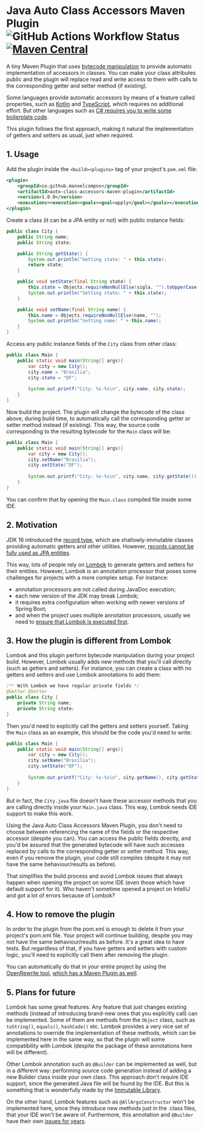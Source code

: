 # Java Auto Class Accessors Maven Plugin ![GitHub Actions Workflow Status](https://img.shields.io/github/actions/workflow/status/manoelcampos/auto-class-accessors-maven-plugin/build.yml) [![Maven Central](https://img.shields.io/maven-central/v/io.github.manoelcampos/auto-class-accessors-maven-plugin.svg?label=Maven%20Central)](https://central.sonatype.com/search?q=auto-class-accessors-maven-plugin&namespace=io.github.manoelcampos)

A tiny Maven Plugin that uses [bytecode manipulation](https://github.com/raphw/byte-buddy) to provide automatic implementation of accessors in classes. You can make your class attributes public and the plugin will replace read and write access to them with calls to the corresponding getter and setter method (if existing).

Some languages provide automatic accessors by means of a feature called properties, such as [Kotlin](https://kotlinlang.org/docs/properties.html) and [TypeScript](https://devblogs.microsoft.com/typescript/announcing-typescript-4-9/?ref=blog.lsantos.dev#auto-accessors-in-classes), which requires no additional effort. But other languages such as [C# requires you to write some boilerplate code](https://learn.microsoft.com/en-us/dotnet/csharp/programming-guide/classes-and-structs/using-properties).

This plugin follows the first approach, making it natural the implementation of getters and setters as usual, just when required.

## 1. Usage

Add the plugin inside the `<build><plugins>` tag of your project's `pom.xml` file:

```xml
<plugin>
    <groupId>io.github.manoelcampos</groupId>
    <artifactId>auto-class-accessors-maven-plugin</artifactId>
    <version>1.0.0</version>
    <executions><execution><goals><goal>apply</goal></goals></execution></executions>
</plugin>
```

Create a class (it can be a JPA entity or not) with public instance fields:

```java
public class City {
    public String name;
    public String state;

    public String getState() {
        System.out.println("Getting state: " + this.state);
        return state;
    }

    public void setState(final String state) {
        this.state = Objects.requireNonNullElse(sigla, "").toUpperCase();
        System.out.println("Setting state: " + this.state);
    }

    public void setName(final String name) {
        this.name = Objects.requireNonNullElse(name, "");
        System.out.println("Setting name: " + this.name);
    }
}
```

Access any public instance fields of the `City` class from other class:

```java
public class Main {
    public static void main(String[] args){
        var city = new City();
        city.name = "Brasília";
        city.state = "DF";
        
        System.out.printf("City: %s-%s\n", city.name, city.state);
    }
}
```

Now build the project. The plugin will change the bytecode of the class above, during build time, 
to automatically call the corresponding getter or setter method instead (if existing).
This way, the source code corresponding to the resulting bytecode for the `Main` class will be:

```java
public class Main {
    public static void main(String[] args){
        var city = new City();
        city.setName("Brasília");
        city.setState("DF");
        
        System.out.printf("City: %s-%s\n", city.name, city.getState()); // there is no getter for the name field
    }
}
```

You can confirm that by opening the `Main.class` compiled file inside some IDE.

## 2. Motivation

JDK 16 introduced the [record type](https://openjdk.org/jeps/395), which are shallowly-immutable classes providing automatic getters and other utilities. However, [records cannot be fully used as JPA entities](https://thorben-janssen.com/java-records-hibernate-jpa/#records-cant-be-entities).

This way, lots of people rely on [Lombok](https://projectlombok.org) to generate getters and setters for their entities. However, Lombok is an annotation processor that poses some challenges for projects with a more complex setup. For instance:

- annotation processors are not called during JavaDoc execution;
- each new version of the JDK may break Lombok;
- it requires extra configuration when working with newer versions of Spring
Boot;
- and when the project uses multiple annotation processors, usually we need to [ensure that Lombok is executed first](https://github.com/projectlombok/lombok/issues/973#issuecomment-2537613474). 


## 3. How the plugin is different from Lombok

Lombok and this plugin perform bytecode manipulation during your project build.
However, Lombok usually adds new methods that you'll call directly (such as getters and setters).
For instance, you can create a class with no getters and setters and use Lombok annotations to add them:

```java
/** With Lombok we have regular private fields */
@Getter @Setter
public class City {
    private String name;
    private String state;
}
```

Then you'd need to explicitly call the getters and setters yourself. 
Taking the `Main` class as an example, this should be the code you'd need to write:

```java
public class Main {
    public static void main(String[] args){
        var city = new City();
        city.setName("Brasília");
        city.setState("DF");
        
        System.out.printf("City: %s-%s\n", city.getName(), city.getState());
    }
}
```

But in fact, the `City.java` file doesn't have these accessor methods that you are calling directly inside your `Main.java` class.
This way, Lombok needs IDE support to make this work.

Using the Java Auto Class Accessors Maven Plugin, you don't need to choose between referencing the name of the fields or the respective accessor (despite you can). 
You can access the public fields directly, and you'd be assured that the generated bytecode will have such accesses replaced by calls to the corresponding getter or setter method.
This way, even if you remove the plugin, your code still compiles (despite it may not have the same behaviour/results as before).

That simplifies the build process and avoid Lombok issues that always happen when opening the project on some IDE (even those which have default support for it).
Who haven't sometime opened a project on IntelliJ and got a lot of errors because of Lombok?

## 4. How to remove the plugin

In order to the plugin from the pom.xml is enough to delete it from your project's pom.xml file.
Your project will continue building, despite you may not have the same behaviour/results as before.
It's a great idea to have tests. But regardless of that, if you have getters and setters with custom logic,
you'll need to explicitly call them after removing the plugin.

You can automatically do that in your entire project by using the [OpenRewrite tool](https://github.com/openrewrite/rewrite), [which has a Maven Plugin as well](https://docs.openrewrite.org).

## 5. Plans for future

Lombok has some great features. Any feature that just changes existing methods (instead of introducing brand-new ones that you explicitly call) can be implemented.
Some of them are methods from the `Object` class, such as `toString()`, `equals()`, `hashCode()` etc.
Lombok provides a very nice set of annotations to override the implementation of these methods, which can be implemented here in the same way,
so that the plugin will some compatibility with Lombok (despite the package of these annotations here will be different).

Other Lombok annotation such as `@Builder` can be implemented as well, but in a different way: performing source code generation instead of adding a new Builder class inside your own class.
This approach don't require IDE support, since the generated Java file will be found by the IDE.
But this is something that is wonderfully made by the [Immutable Library](http://immutables.github.io).

On the other hand, Lombok features such as `@AllArgsConstructor` won't be implemented here, 
since they introduce new methods just in the .class files, that your IDE won't be aware of. 
Furthermore, this annotation and `@Builder` have their own [issues for years](https://github.com/projectlombok/lombok/issues/2888).

